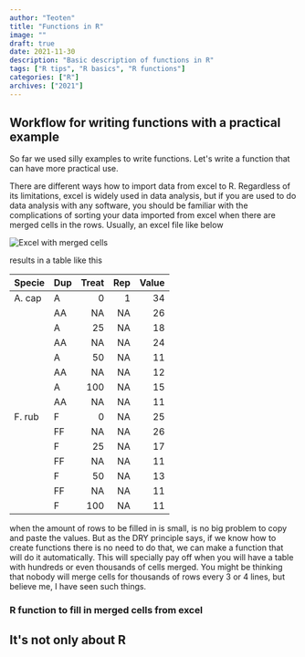 ```yaml
---
author: "Teoten"
title: "Functions in R"
image: ""
draft: true
date: 2021-11-30
description: "Basic description of functions in R"
tags: ["R tips", "R basics", "R functions"]
categories: ["R"]
archives: ["2021"]
---
```



## Workflow for writing functions with a practical example
So far we used silly examples to write functions. Let's write a function that can have more practical use. 

There are different ways how to import data from excel to R. Regardless of its limitations, excel is widely used in data analysis, but if you are used to do data analysis with any software, you should be familiar with the complications of sorting your data imported from excel when there are merged cells in the rows. Usually, an excel file like below

![Excel with merged cells](/post/2021/functions/Screenshot_excel_merged_cells.png)

results in a table like this


|Specie |Dup | Treat| Rep| Value|
|:------|:---|-----:|---:|-----:|
|A. cap |A   |     0|   1|    34|
|       |AA  |    NA|  NA|    26|
|       |A   |    25|  NA|    18|
|       |AA  |    NA|  NA|    24|
|       |A   |    50|  NA|    11|
|       |AA  |    NA|  NA|    12|
|       |A   |   100|  NA|    15|
|       |AA  |    NA|  NA|    11|
|F. rub |F   |     0|  NA|    25|
|       |FF  |    NA|  NA|    26|
|       |F   |    25|  NA|    17|
|       |FF  |    NA|  NA|    11|
|       |F   |    50|  NA|    13|
|       |FF  |    NA|  NA|    11|
|       |F   |   100|  NA|    11|

when the amount of rows to be filled in is small, is no big problem to copy and paste the values. But as the DRY principle says, if we know how to create functions there is no need to do that, we can make a function that will do it automatically. This will specially pay off when you will have a table with hundreds or even thousands of cells merged. You might be thinking that nobody will merge cells for thousands of rows every 3 or 4 lines, but believe me, I have seen such things.

### R function to fill in merged cells from excel



## It's not only about R
